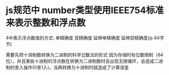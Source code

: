 # js规范中 number类型使用IEEE754标准来表示整数和浮点数

4中表示浮点数值的方式:
单精确度 双精确度 延伸单精确度 延伸双精确度(js 64字节)

需要先把十进制数转换为二进制的科学记数法的形式  因为存储时有位数限制（64位），并且某些十进制的浮点数在转换为二进制数时会出现无限循环，会造成二进制的舍入操作(0舍1入)，当再转换为十进制时就造成了计算误差